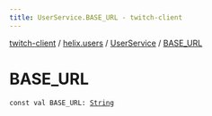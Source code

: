 ```yaml
---
title: UserService.BASE_URL - twitch-client
---
```


[twitch-client](../../index.html) / [helix.users](../index.html) / [UserService](index.html) / [BASE_URL](./-b-a-s-e_-u-r-l.html)

# BASE_URL

`const val BASE_URL: `[`String`](https://kotlinlang.org/api/latest/jvm/stdlib/kotlin/-string/index.html)